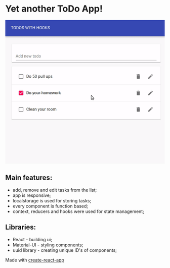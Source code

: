 # Yet another ToDo App!
![preview](public/app-preview.gif)

## Main features:
- add, remove and edit tasks from the list;
- app is responsive;
- localstorage is used for storing tasks;
- every component is function based;
- context, reducers and hooks were used for state management;

## Libraries:
- React - building ui;
- Material-UI - styling components;
- uuid library - creating unique ID's of components;

Made with [create-react-app](https://github.com/facebook/create-react-app)
